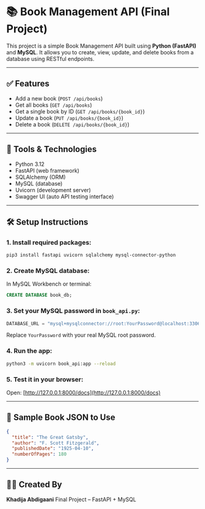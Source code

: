 
# 📚 Book Management API (Final Project)

This project is a simple Book Management API built using **Python (FastAPI)** and **MySQL**. It allows you to create, view, update, and delete books from a database using RESTful endpoints.

---

## ✅ Features

- Add a new book (`POST /api/books`)
- Get all books (`GET /api/books`)
- Get a single book by ID (`GET /api/books/{book_id}`)
- Update a book (`PUT /api/books/{book_id}`)
- Delete a book (`DELETE /api/books/{book_id}`)

---

## 🧰 Tools & Technologies

- Python 3.12
- FastAPI (web framework)
- SQLAlchemy (ORM)
- MySQL (database)
- Uvicorn (development server)
- Swagger UI (auto API testing interface)

---

## 🛠 Setup Instructions

### 1. Install required packages:

```bash
pip3 install fastapi uvicorn sqlalchemy mysql-connector-python
````

### 2. Create MySQL database:

In MySQL Workbench or terminal:

```sql
CREATE DATABASE book_db;
```

### 3. Set your MySQL password in `book_api.py`:

```python
DATABASE_URL = "mysql+mysqlconnector://root:YourPassword@localhost:3306/book_db"
```

Replace `YourPassword` with your real MySQL root password.

### 4. Run the app:

```bash
python3 -m uvicorn book_api:app --reload
```

### 5. Test it in your browser:

Open: [http://127.0.0.1:8000/docs](http://127.0.0.1:8000/docs)

---

## 🧪 Sample Book JSON to Use

```json
{
  "title": "The Great Gatsby",
  "author": "F. Scott Fitzgerald",
  "publishedDate": "1925-04-10",
  "numberOfPages": 180
}
```

---

## 👩‍💻 Created By

**Khadija Abdigaani**
Final Project – FastAPI + MySQL

